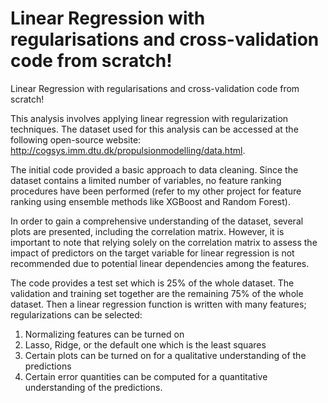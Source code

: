 # Linear Regression with regularisations and cross-validation code from scratch!
Linear Regression with regularisations and cross-validation code from scratch!

This analysis involves applying linear regression with regularization techniques. The dataset used for this analysis can be accessed at the following open-source website: http://cogsys.imm.dtu.dk/propulsionmodelling/data.html.

The initial code provided a basic approach to data cleaning. Since the dataset contains a limited number of variables, no feature ranking procedures have been performed (refer to my other project for feature ranking using ensemble methods like XGBoost and Random Forest).

In order to gain a comprehensive understanding of the dataset, several plots are presented, including the correlation matrix. However, it is important to note that relying solely on the correlation matrix to assess the impact of predictors on the target variable for linear regression is not recommended due to potential linear dependencies among the features.

The code provides a test set which is 25% of the whole dataset. The validation and training set together are the remaining 75% of the whole dataset.
Then a linear regression function is written with many features; regularizations can be selected: 
  1. Normalizing features can be turned on
  2. Lasso, Ridge, or the default one which is the least squares 
  3. Certain plots can be turned on for a qualitative understanding of the predictions
  4. Certain error quantities can be computed for a quantitative understanding of the predictions.

